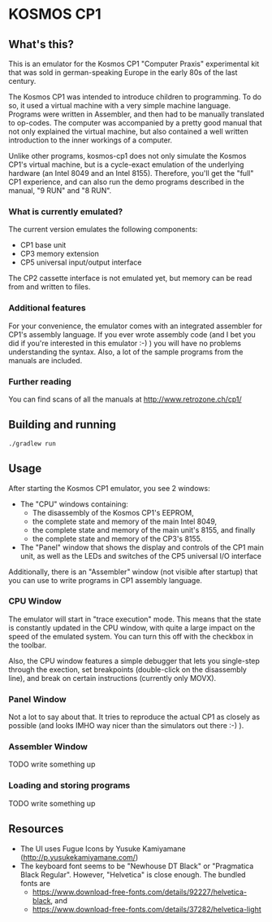 # KOSMOS CP1

## What's this?
This is an emulator for the Kosmos CP1 "Computer Praxis" experimental kit that
was sold in german-speaking Europe in the early 80s of the last century.

The Kosmos CP1 was intended to introduce children to programming. To do so, it
used a virtual machine with a very simple machine language. Programs were
written in Assembler, and then had to be manually translated to op-codes.
The computer was accompanied by a pretty good manual that not only explained
the virtual machine, but also contained a well written introduction to
the inner workings of a computer.

Unlike other programs, kosmos-cp1 does not only simulate the Kosmos CP1's
virtual machine, but is a cycle-exact emulation of the underlying hardware
(an Intel 8049 and an Intel 8155). Therefore, you'll get the "full" CP1
experience, and can also run the demo programs described in the manual,
"9 RUN" and "8 RUN".

### What is currently emulated?
The current version emulates the following components:
- CP1 base unit
- CP3 memory extension
- CP5 universal input/output interface

The CP2 cassette interface is not emulated yet, but memory can be read from and
written to files.

### Additional features
For your convenience, the emulator comes with an integrated assembler for
CP1's assembly language. If you ever wrote assembly code (and I bet you did
if you're interested in this emulator :-) ) you will have no problems
understanding the syntax. Also, a lot of the sample programs from the manuals
are included.

### Further reading
You can find scans of all the manuals at http://www.retrozone.ch/cp1/

## Building and running
```
./gradlew run
```

## Usage
After starting the Kosmos CP1 emulator, you see 2 windows:
- The "CPU" windows containing:
   - The disassembly of the Kosmos CP1's EEPROM,
   - the complete state and memory of the main Intel 8049,
   - the complete state and memory of the main unit's 8155, and finally
   - the complete state and memory of the CP3's 8155.
- The "Panel" window that shows the display and controls of the CP1 main unit,
  as well as the LEDs and switches of the CP5 universal I/O interface

Additionally, there is an "Assembler" window (not visible after startup) that
you can use to write programs in CP1 assembly language.

### CPU Window
The emulator will start in "trace execution" mode. This means that the state is
constantly updated in the CPU window, with quite a large impact on the speed of
the emulated system. You can turn this off with the checkbox in the toolbar.

Also, the CPU window features a simple debugger that lets you single-step
through the exection, set breakpoints (double-click on the disassembly line),
and break on certain instructions (currently only MOVX).

### Panel Window
Not a lot to say about that. It tries to reproduce the actual CP1 as closely as
possible (and looks IMHO way nicer than the simulators out there :-) ).

### Assembler Window
TODO write something up

### Loading and storing programs
TODO write something up


## Resources
- The UI uses Fugue Icons by Yusuke Kamiyamane (http://p.yusukekamiyamane.com/)
- The keyboard font seems to be "Newhouse DT Black" or "Pragmatica Black Regular".
  However, "Helvetica" is close enough. The bundled fonts are
   - https://www.download-free-fonts.com/details/92227/helvetica-black, and
   - https://www.download-free-fonts.com/details/37282/helvetica-light

